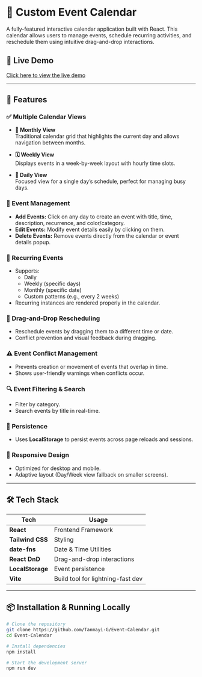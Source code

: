 # 📅 Custom Event Calendar

A fully-featured interactive calendar application built with React. This calendar allows users to manage events, schedule recurring activities, and reschedule them using intuitive drag-and-drop interactions.

## 🚀 Live Demo

[Click here to view the live demo](https://event-calendar-fxtxe5pd4-tanmayi-gs-projects.vercel.app/)

---

## 📌 Features

### ✅ Multiple Calendar Views

- **📆 Monthly View**  
  Traditional calendar grid that highlights the current day and allows navigation between months.

- **🗓️ Weekly View**  
  Displays events in a week-by-week layout with hourly time slots.

- **📅 Daily View**  
  Focused view for a single day’s schedule, perfect for managing busy days.

### 📝 Event Management

- **Add Events:** Click on any day to create an event with title, time, description, recurrence, and color/category.
- **Edit Events:** Modify event details easily by clicking on them.
- **Delete Events:** Remove events directly from the calendar or event details popup.

### 🔁 Recurring Events

- Supports:
  - Daily
  - Weekly (specific days)
  - Monthly (specific date)
  - Custom patterns (e.g., every 2 weeks)
- Recurring instances are rendered properly in the calendar.

### 🔄 Drag-and-Drop Rescheduling

- Reschedule events by dragging them to a different time or date.
- Conflict prevention and visual feedback during dragging.

### ⚠️ Event Conflict Management

- Prevents creation or movement of events that overlap in time.
- Shows user-friendly warnings when conflicts occur.

### 🔍 Event Filtering & Search

- Filter by category.
- Search events by title in real-time.

### 💾 Persistence

- Uses **LocalStorage** to persist events across page reloads and sessions.

### 📱 Responsive Design

- Optimized for desktop and mobile.
- Adaptive layout (Day/Week view fallback on smaller screens).

---

## 🛠️ Tech Stack

| Tech             | Usage                             |
| ---------------- | --------------------------------- |
| **React**        | Frontend Framework                |
| **Tailwind CSS** | Styling                           |
| **date-fns**     | Date & Time Utilities             |
| **React DnD**    | Drag-and-drop interactions        |
| **LocalStorage** | Event persistence                 |
| **Vite**         | Build tool for lightning-fast dev |

---

## 📦 Installation & Running Locally

```bash
# Clone the repository
git clone https://github.com/Tanmayi-G/Event-Calendar.git
cd Event-Calendar

# Install dependencies
npm install

# Start the development server
npm run dev
```
